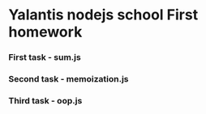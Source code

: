 # Yalantis nodejs school First homework


### First task - sum.js

### Second task - memoization.js

### Third task - oop.js

